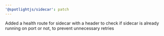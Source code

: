 ```yaml
---
'@spotlightjs/sidecar': patch
---
```


Added a health route for sidecar with a header to check if sidecar is already running on port or not, to prevent
unnecessary retries
